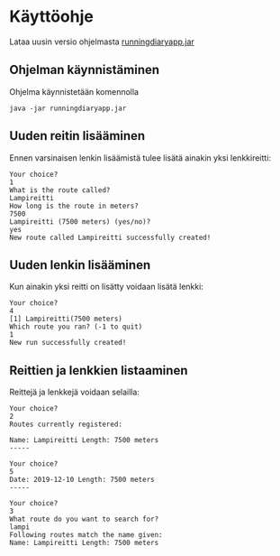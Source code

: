 # Käyttöohje

Lataa uusin versio ohjelmasta [runningdiaryapp.jar](https://github.com/Sendouc/ot-harjoitustyo/releases)

## Ohjelman käynnistäminen

Ohjelma käynnistetään komennolla

```
java -jar runningdiaryapp.jar
```

## Uuden reitin lisääminen

Ennen varsinaisen lenkin lisäämistä tulee lisätä ainakin yksi lenkkireitti:

```
Your choice?
1
What is the route called?
Lampireitti
How long is the route in meters?
7500
Lampireitti (7500 meters) (yes/no)?
yes
New route called Lampireitti successfully created!
```

## Uuden lenkin lisääminen

Kun ainakin yksi reitti on lisätty voidaan lisätä lenkki:

```
Your choice?
4
[1] Lampireitti(7500 meters)
Which route you ran? (-1 to quit)
1
New run successfully created!
```

## Reittien ja lenkkien listaaminen

Reittejä ja lenkkejä voidaan selailla:

```
Your choice?
2
Routes currently registered:

Name: Lampireitti Length: 7500 meters
-----

Your choice?
5
Date: 2019-12-10 Length: 7500 meters
-----

Your choice?
3
What route do you want to search for?
lampi
Following routes match the name given:
Name: Lampireitti Length: 7500 meters
```
